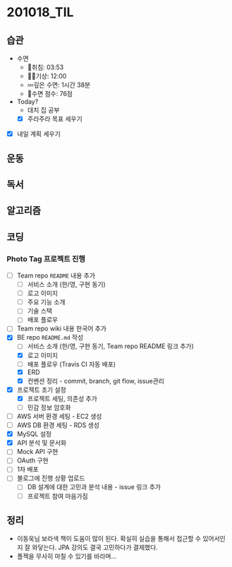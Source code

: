 # 201018_TIL

## 습관
- 수면
  - 🛌취침: 03:53
  - 🙆‍♀️기상: 12:00
  - 💤깊은 수면: 1시간 38분
  - 💯수면 점수: 76점
- Today?
  - 대치 집 공부
  - [x] 주라주라 목표 세우기
- [x] 내일 계획 세우기

## 운동

## 독서

## 알고리즘

## 코딩
### **Photo Tag 프로젝트 진행**
- [ ] Team repo `README` 내용 추가
  - [ ] 서비스 소개 (한/영, 구현 동기)
  - [ ] 로고 이미지
  - [ ] 주요 기능 소개
  - [ ] 기술 스택
  - [ ] 배포 플로우
- [ ] Team repo wiki 내용 한국어 추가
- [x] BE repo `README.md` 작성
  - [ ] 서비스 소개 (한/영, 구현 동기, Team repo README 링크 추가)
  - [x] 로고 이미지
  - [ ] 배포 플로우 (Travis CI 자동 배포)
  - [x] ERD
  - [x] 컨벤션 정리 - commit, branch, git flow, issue관리
- [x] 프로젝트 초기 설정
  - [x] 프로젝트 세팅, 의존성 추가
  - [ ] 민감 정보 암호화
- [ ] AWS 서버 환경 세팅 - EC2 생성
- [ ] AWS DB 환경 세팅 - RDS 생성
- [x] MySQL 설정
- [x] API 분석 및 문서화
- [ ] Mock API 구현
- [ ] OAuth 구현
- [ ] 1차 배포
- [ ] 블로그에 진행 상황 업로드
  - [ ] DB 설계에 대한 고민과 분석 내용 - issue 링크 추가
  - [ ] 프로젝트 참여 마음가짐

## 정리
* 이동욱님 보라색 책이 도움이 많이 된다. 확실히 실습을 통해서 접근할 수 있어서인지 잘 와닿는다. JPA 강의도 결국 고민하다가 결제했다.
* 플젝을 무사히 마칠 수 있기를 바라며...